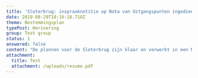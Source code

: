 ```yaml
---
title: 'Sloterbrug: inspraaknotitie op Nota van Uitgangspunten ingediend'
date: 2019-08-29T18:16:18.718Z
theme: Bestemmingsplan
typePost: Herinering
group: Test group
status: 1
answered: false
content: "De plannen voor de Sloterbrug zijn klaar en verwerkt in een Nota van Uitgangspunten. Voordat deze plannen definitief worden goedgekeurd is er een wettelijke termijn waarin inspraak mogelijk is.\r\n\n\r\n\nOmdat in Badhoevedorp grote zorgen zijn over de gevolgen van de [plannen:\r](http://google.com)\n\n\r\n\nhet verdwijnen van nog meer groen door verkleining van het Badhoeve parkje\r\n\nde veiligheid voor fietsers en voetgangers\r\n\nde verkeersafwikkeling over de burgemeester Amersfoordtlaan\r\n\nde verwachte toename van het aantal auto's over de Sloterbrug,\r\n\nheeft de Vereniging Dorpsraad Badhoevedorp gebruik gemaakt van deze inspraakmogelijkheid. De zorgpunten, bezwaren en vragen die door (actieve) leden zijn ingebracht, zijn geformuleerd in een zienswijze die vervolgens is ingediend.\r\n\n\r\n\nDe gehele zienswijze van de Vereniging Dorpsraad Badhoevedorp is te lezen via de link van Hallo Badhoevedorp:\n\n![](/uploads/place-holder-qualcomm-logo.svg)"
attachment:
  title: Test
  attachment: /uploads/resume.pdf
---
```


